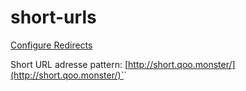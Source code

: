 # short-urls

[Configure Redirects](https://github.com/qoomon/short-urls/edit/main/redirects.yaml)

Short URL adresse pattern: [http://short.qoo.monster/](http://short.qoo.monster/)`<ALIAS>`
